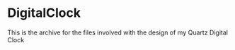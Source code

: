# DigitalClock

This is the archive for the files involved with the design of my Quartz Digital Clock
